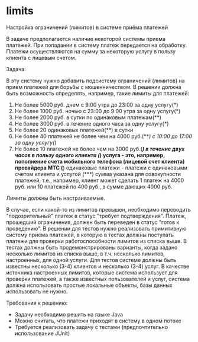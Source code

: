 # limits
Настройка ограничений (лимитов) в системе приёма платежей

В задаче предполагается наличие некоторой системы приема платежей.
При попадании в систему платеж передается на обработку.
Платежи осуществляются на сумму за некоторую услугу в пользу клиента с лицевым счетом.
 
Задача:
 
В эту систему нужно добавить подсистему ограничений (лимитов) на прием платежей для борьбы с мошенничеством.
В решении должна быть возможность определять, например, такие лимиты для платежей:
1. Не более 5000 руб. днем с 9:00 утра до 23:00 за одну услугу(*)
2. Не более 1000 руб. ночью с 23:00 до 9:00 утра за одну услугу(*)
3. Не более 2000 руб. в сутки по одинаковым платежам(**)
4. Не более 3000 руб. в течение одного часа за одну услугу(*)
5. Не более 20 одинаковых платежей(**) в сутки
6. Не более 40 платежей не более чем на 4000 руб.(***) с 10:00 до 17:00 за одну услугу(*)
7. Не более 10 платежей не более чем на 3000 руб.(***) в течение двух часов в пользу одного клиента
(*) услуга - это, например, пополнение счета мобильного телефона (лицевой счет клиента) провайдера МТС
(**) одинаковые платежи - платежи с одинаковыми счетом клиента и услугой
(***) сумма указана для совокупности платежей, т.е., например, клиент может сделать 1 платеж на 4000 руб. или 10 платежей по 400 руб., в сумме дающих 4000 руб.
 
Лимиты должны быть настраиваемые.
 
В случае, если какой-то из лимитов превышен, необходимо переводить "подозрительный" платеж в статус "требует подтверждения".
Платеж, прошедший ограничения, должен быть переведен в статус "готов к проведению".
В решении для тестов нужно реализовать примитивную систему приема платежей, в которую в тестах должны поступать платежи для проверки работоспособности лимитов из списка выше.
В тестах должны быть продемонстрированы варианты, когда задано несколько лимитов из списка выше, в т.ч. несколько лимитов, настроенных, для одной услуги.
Для тестов системе должны быть известны несколько (3-4) клиентов и несколько (3-4) услуг.
В качестве источника настроенных лимитов, которые система использует для проверки платежей, а также известных пользователей и услуг,
система должна использовать простые локальные объекты, базы данных использовать не нужно.
 
Требования к решению:
- Задачу необходимо решить на языке Java
- Можно считать, что платежи приходят в систему в одном потоке
- Требуется реализовать задачу с тестами (предпочтительно использование JUnit)
